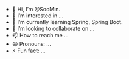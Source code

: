 - 👋 Hi, I’m @SooMin.
- 👀 I’m interested in ...
- 🌱 I’m currently learning Spring, Spring Boot.
- 💞️ I’m looking to collaborate on ...
- 📫 How to reach me ...
- 😄 Pronouns: ...
- ⚡ Fun fact: ...

<!---
soominho/soominho is a ✨ special ✨ repository because its `README.md` (this file) appears on your GitHub profile.
You can click the Preview link to take a look at your changes.
--->
